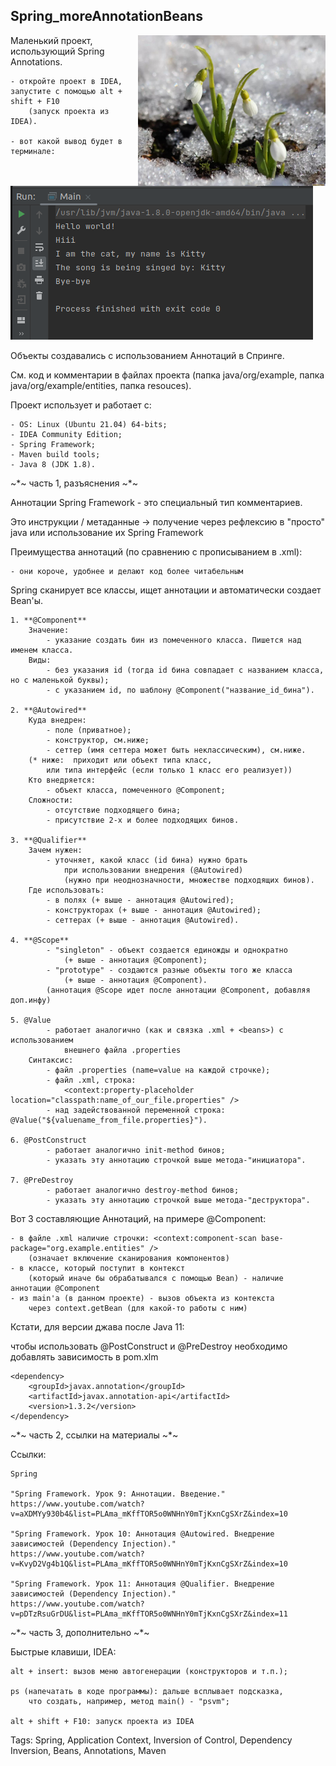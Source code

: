 ## Spring_moreAnnotationBeans
<html><img src = "./docs/spring_4.jpg" align = "right"></html>

Маленький проект, использующий Spring Annotations.

	- откройте проект в IDEA, запустите с помощью alt + shift + F10
		(запуск проекта из IDEA).

	- вот какой вывод будет в терминале:

<html><img src = "./docs/result_annotations.png"></html>

Объекты создавались с использованием Аннотаций в Спринге.

См. код и комментарии в файлах проекта (папка java/org/example, папка java/org/example/entities, папка resouces).


Проект использует и работает с:

	- OS: Linux (Ubuntu 21.04) 64-bits;
	- IDEA Community Edition;
	- Spring Framework;
	- Maven build tools;
	- Java 8 (JDK 1.8).

~*~ часть 1, разъяснения ~*~

Аннотации Spring Framework - это специальный тип комментариев.

Это инструкции / метаданные -> получение через рефлексию в "просто" java или использование их Spring Framework

Преимущества аннотаций (по сравнению с прописыванием <Bean> в .xml):

	- они короче, удобнее и делают код более читабельным

Spring сканирует все классы, ищет аннотации и автоматически создает Bean'ы.

	1. **@Component**
		Значение:
			- указание создать бин из помеченного класса. Пишется над именем класса.
		Виды:
			- без указания id (тогда id бина совпадает с названием класса, но с маленькой буквы);
			- с указанием id, по шаблону @Component("название_id_бина").

	2. **@Autowired**
		Куда внедрен:
			- поле (приватное);
			- конструктор, см.ниже;
			- сеттер (имя сеттера может быть неклассическим), см.ниже.
		(* ниже:  приходит или объект типа класс,
			или типа интерфейс (если только 1 класс его реализует))
		Кто внедряется:
			- объект класса, помеченного @Component;
		Сложности:
			- отсутствие подходящего бина;
			- присутствие 2-х и более подходящих бинов.

	3. **@Qualifier**
		Зачем нужен:
			- уточняет, какой класс (id бина) нужно брать 
				при использовании внедрения (@Autowired)
				(нужно при неоднозначности, множестве подходящих бинов).
		Где использовать:
			- в полях (+ выше - аннотация @Autowired);
			- конструкторах (+ выше - аннотация @Autowired);
			- сеттерах (+ выше - аннотация @Autowired).

	4. **@Scope**
			- "singleton" - объект создается единожды и однократно
				(+ выше - аннотация @Component);
			- "prototype" - создаются разные объекты того же класса
				(+ выше - аннотация @Component).
			(аннотация @Scope идет после аннотации @Component, добавляя доп.инфу)

	5. @Value
			- работает аналогично (как и связка .xml + <beans>) с использованием
				внешнего файла .properties 
		Синтаксис:
			- файл .properties (name=value на каждой строчке);
			- файл .xml, строка:
				<context:property-placeholder location="classpath:name_of_our_file.properties" />
			- над задействованной переменной строка: @Value("${valuename_from_file.properties}").

	6. @PostConstruct
			- работает аналогично init-method бинов;
			- указать эту аннотацию строчкой выше метода-"инициатора".

	7. @PreDestroy
			- работает аналогично destroy-method бинов;
			- указать эту аннотацию строчкой выше метода-"деструктора".

Вот 3 составляющие Аннотаций, на примере @Component:

	- в файле .xml наличие строчки: <context:component-scan base-package="org.example.entities" />
		(означает включение сканирования компонентов)
	- в классе, который поступит в контекст 
		(который иначе бы обрабатывался с помощью Bean) - наличие аннотации @Component
	- из main'а (в данном проекте) - вызов объекта из контекста
		через context.getBean (для какой-то работы с ним)

Кстати, для версии джава после Java 11:

 чтобы использовать @PostConstruct и @PreDestroy
	необходимо добавлять зависимость в pom.xlm

	<dependency>
		<groupId>javax.annotation</groupId>
		<artifactId>javax.annotation-api</artifactId>
		<version>1.3.2</version>
	</dependency>

~*~ часть 2, ссылки на материалы ~*~

Ссылки:

	Spring

	"Spring Framework. Урок 9: Аннотации. Введение."
	https://www.youtube.com/watch?v=aXDMYy930b4&list=PLAma_mKffTOR5o0WNHnY0mTjKxnCgSXrZ&index=10

	"Spring Framework. Урок 10: Аннотация @Autowired. Внедрение зависимостей (Dependency Injection)."
	https://www.youtube.com/watch?v=KvyD2Vg4b1Q&list=PLAma_mKffTOR5o0WNHnY0mTjKxnCgSXrZ&index=10

	"Spring Framework. Урок 11: Аннотация @Qualifier. Внедрение зависимостей (Dependency Injection)."
	https://www.youtube.com/watch?v=pDTzRsuGrDU&list=PLAma_mKffTOR5o0WNHnY0mTjKxnCgSXrZ&index=11

~*~ часть 3, дополнительно ~*~

Быстрые клавиши, IDEA:

	alt + insert: вызов меню автогенерации (конструкторов и т.п.);

	ps (напечатать в коде программы): дальше всплывает подсказка,
		что создать, например, метод main() - "psvm";

	alt + shift + F10: запуск проекта из IDEA

Tags: Spring, Application Context, Inversion of Control, Dependency Inversion, Beans, Annotations, Maven
